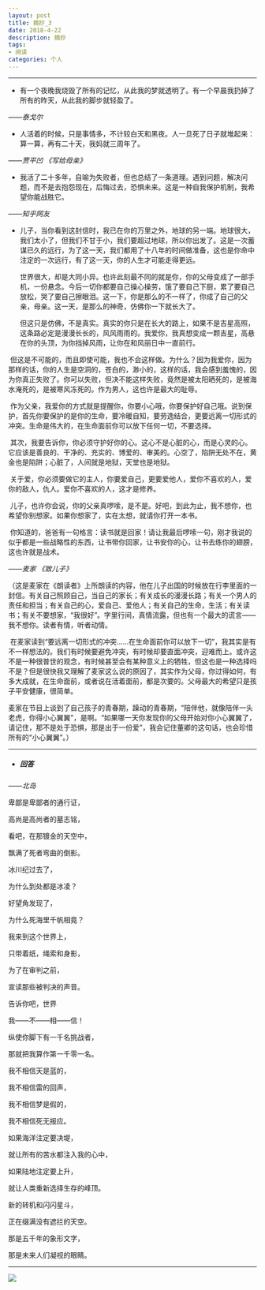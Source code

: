 ```yaml
---
layout: post
title: 摘抄_3
date: 2018-4-22
description: 摘抄
tags: 
- 阅读
categories: 个人
---
```



---

- 有一个夜晚我烧毁了所有的记忆，从此我的梦就透明了。有一个早晨我扔掉了所有的昨天，从此我的脚步就轻盈了。

*——泰戈尔*

- 人活着的时候，只是事情多，不计较白天和黑夜。人一旦死了日子就堆起来：算一算，再有二十天，我妈就三周年了。

*——贾平凹 《写给母亲》*

- 我活了二十多年，自喻为失败者，但也总结了一条道理。遇到问题，解决问题，而不是去抱怨现在，后悔过去，恐惧未来。这是一种自我保护机制，我希望你能战胜它。

*——知乎网友*

- 儿子，当你看到这封信时，我已在你的万里之外，地球的另一端。地球很大，我们太小了，但我们不甘于小，我们要超过地球，所以你出发了。这是一次蓄谋已久的远行，为了这一天，我们都用了十八年的时间做准备，这也是你命中注定的一次远行，有了这一天，你的人生才可能走得更远。

  世界很大，却是大同小异。也许此刻最不同的就是你，你的父母变成了一部手机，一份悬念。今后一切你都要自己操心操劳，饿了要自己下厨，累了要自己放松，哭了要自己擦眼泪。这一下，你是那么的不一样了，你成了自己的父亲，母亲。这一天，是那么的神奇，仿佛你一下就长大了。
  
  但这只是仿佛，不是真实。真实的你只是在长大的路上，如果不是吉星高照，这条路必定是漫漫长长的，风风雨雨的。我爱你，我真想变成一颗吉星，高悬在你的头顶，为你挡掉风雨，让你在和风丽日中一直前行。
  
  但这是不可能的，而且即使可能，我也不会这样做。为什么？因为我爱你，因为那样的话，你的人生是空洞的，苍白的，渺小的，这样的话，我会感到羞愧的，因为你真正失败了。你可以失败，但决不能这样失败，竟然是被太阳晒死的，是被海水淹死的，是被寒风冻死的。作为男人，这也许是最大的耻辱。
  
  作为父亲，我爱你的方式就是提醒你，你要小心哦，你要保护好自己哦。说到保护，首先你要保护的是你的生命，要冷暖自知，要劳逸结合，更要远离一切形式的冲突。生命是伟大的，在生命面前你可以放下任何一切，不要选择。
  
  其次，我要告诉你，你必须守护好你的心。这心不是心脏的心，而是心灵的心。它应该是善良的、干净的、充实的、博爱的、审美的。心空了，陷阱无处不在，黄金也是陷阱；心脏了，人间就是地狱，天堂也是地狱。
  
  关于爱，你必须要做它的主人，你要爱自己，更要爱他人，爱你不喜欢的人，爱你的敌人，仇人。爱你不喜欢的人，这才是修养。
  
  儿子，也许你会说，你的父亲真啰嗦，是不是。好吧，到此为止，我不想你，也希望你别想家。如果你想家了，实在太想，就请你打开一本书。
  
  你知道的，爸爸有一句格言：读书就是回家！请让我最后啰嗦一句，刚才我说的似乎都是一些战略性的东西，让书带你回家，让书安你的心，让书去练你的翅膀，这也许就是战术。

*——麦家 《致儿子》*
 
 （这是麦家在《朗读者》上所朗读的内容，他在儿子出国的时候放在行李里面的一封信。有关自己照顾自己，当自己的家长；有关成长的漫漫长路；有关一个男人的责任和担当；有关自己的心，爱自己、爱他人；有关自己的生命，生活；有关读书；有关不要想家，“我很好”。字里行间，真情流露，但也有一个最大的谎言——我不想你。读者有情，听者动情。
 
  在麦家读到“要远离一切形式的冲突......在生命面前你可以放下一切”，我其实是有不一样想法的。我们有时候要避免冲突，有时候却要直面冲突，迎难而上。或许这不是一种很普世的观念，有时候甚至会有某种意义上的牺牲，但这也是一种选择吗不是？但是很快我又理解了麦家这么说的原因了，其实作为父母，你过得如何，有多大成就，在生命面前，或者说在活着面前，都是次要的。父母最大的希望只是孩子平安健康，很简单。
  
  麦家在节目上谈到了自己孩子的青春期，躁动的青春期，“陪伴他，就像陪伴一头老虎，你得小心翼翼”，是啊。“如果哪一天你发现你的父母开始对你小心翼翼了，请记住，那不是处于恐惧，那是出于一份爱”，我会记住董卿的这句话，也会珍惜所有的“小心翼翼”。）
 
 ---
 
 - ##### 回答
 
 *——北岛*
 
 卑鄙是卑鄙者的通行证，
 
 高尚是高尚者的墓志铭，
 
 看吧，在那镀金的天空中，
 
 飘满了死者弯曲的倒影。
 
 冰川纪过去了，
 
 为什么到处都是冰凌？
 
 好望角发现了，
 
 为什么死海里千帆相竟？
 
 我来到这个世界上，
 
 只带着纸，绳索和身影，
 
 为了在审判之前，
 
 宣读那些被判决的声音。
 
 告诉你吧，世界
 
 我——不——相——信！
 
 纵使你脚下有一千名挑战者，
 
 那就把我算作第一千零一名。
 
 我不相信天是蓝的，
 
 我不相信雷的回声，
 
 我不相信梦是假的，
 
 我不相信死无报应。
 
 如果海洋注定要决堤，
 
 就让所有的苦水都注入我的心中，
 
 如果陆地注定要上升，
 
 就让人类重新选择生存的峰顶。
 
 新的转机和闪闪星斗，
 
 正在缀满没有遮拦的天空。
 
 那是五千年的象形文字，
 
 那是未来人们凝视的眼睛。
 
 ---
 ![](http://oxt33qs1f.bkt.clouddn.com/zhaichao_3.jpg)
